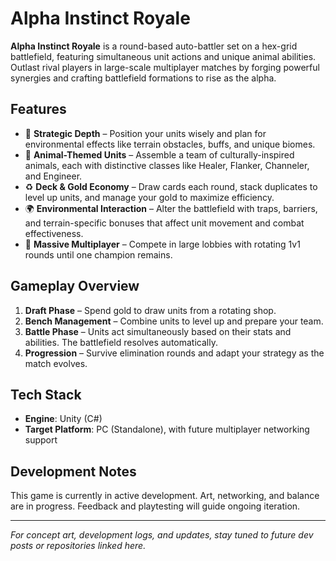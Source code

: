# Alpha Instinct Royale

**Alpha Instinct Royale** is a round-based auto-battler set on a hex-grid battlefield, featuring simultaneous unit actions and unique animal abilities. Outlast rival players in large-scale multiplayer matches by forging powerful synergies and crafting battlefield formations to rise as the alpha.

## Features

- 🧠 **Strategic Depth** – Position your units wisely and plan for environmental effects like terrain obstacles, buffs, and unique biomes.
- 🐾 **Animal-Themed Units** – Assemble a team of culturally-inspired animals, each with distinctive classes like Healer, Flanker, Channeler, and Engineer.
- ♻️ **Deck & Gold Economy** – Draw cards each round, stack duplicates to level up units, and manage your gold to maximize efficiency.
- 🌍 **Environmental Interaction** – Alter the battlefield with traps, barriers, and terrain-specific bonuses that affect unit movement and combat effectiveness.
- 🔁 **Massive Multiplayer** – Compete in large lobbies with rotating 1v1 rounds until one champion remains.

## Gameplay Overview

1. **Draft Phase** – Spend gold to draw units from a rotating shop.
2. **Bench Management** – Combine units to level up and prepare your team.
3. **Battle Phase** – Units act simultaneously based on their stats and abilities. The battlefield resolves automatically.
4. **Progression** – Survive elimination rounds and adapt your strategy as the match evolves.

## Tech Stack

- **Engine**: Unity (C#)
- **Target Platform**: PC (Standalone), with future multiplayer networking support

## Development Notes

This game is currently in active development. Art, networking, and balance are in progress. Feedback and playtesting will guide ongoing iteration.

---

*For concept art, development logs, and updates, stay tuned to future dev posts or repositories linked here.*
